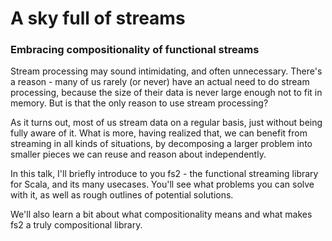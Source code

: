 # A sky full of streams

### Embracing compositionality of functional streams

Stream processing may sound intimidating, and often unnecessary. There's a reason - many of us rarely (or never) have an actual need to do stream processing, because the size of their data is never large enough not to fit in memory. But is that the only reason to use stream processing?

As it turns out, most of us stream data on a regular basis, just without being fully aware of it. What is more, having realized that, we can benefit from streaming in all kinds of situations, by decomposing a larger problem into smaller pieces we can reuse and reason about independently.

In this talk, I'll briefly introduce to you fs2 - the functional streaming library for Scala, and its many usecases. You'll see what problems you can solve with it, as well as rough outlines of potential solutions.

We'll also learn a bit about what compositionality means and what makes fs2 a truly compositional library.
